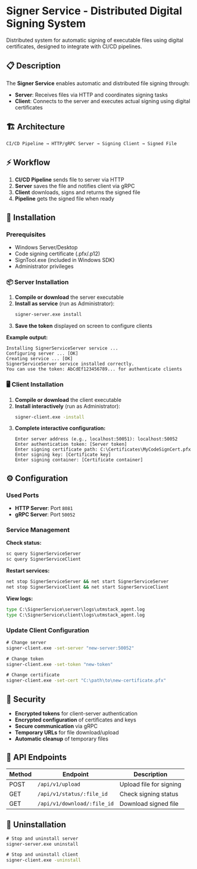 # Signer Service - Distributed Digital Signing System

Distributed system for automatic signing of executable files using digital certificates, designed to integrate with CI/CD pipelines.

## 📋 Description

The **Signer Service** enables automatic and distributed file signing through:
- **Server**: Receives files via HTTP and coordinates signing tasks
- **Client**: Connects to the server and executes actual signing using digital certificates

## 🏗️ Architecture

```
CI/CD Pipeline → HTTP/gRPC Server → Signing Client → Signed File
```

## ⚡ Workflow

1. **CI/CD Pipeline** sends file to server via HTTP
2. **Server** saves the file and notifies client via gRPC
3. **Client** downloads, signs and returns the signed file
4. **Pipeline** gets the signed file when ready

## 🔧 Installation

### Prerequisites

- Windows Server/Desktop
- Code signing certificate (.pfx/.p12)
- SignTool.exe (included in Windows SDK)
- Administrator privileges

### 📦 Server Installation

1. **Compile or download** the server executable
2. **Install as service** (run as Administrator):
    ```cmd
    signer-server.exe install
    ```
3. **Save the token** displayed on screen to configure clients

**Example output:**
```
Installing SignerServiceServer service ...
Configuring server ... [OK]
Creating service ... [OK]
SignerServiceServer service installed correctly. 
You can use the token: AbCdEf123456789... for authenticate clients
```

### 🖥️ Client Installation

1. **Compile or download** the client executable
2. **Install interactively** (run as Administrator):
    ```cmd
    signer-client.exe -install
    ```
3. **Complete interactive configuration:**
    ```
    Enter server address (e.g., localhost:50051): localhost:50052
    Enter authentication token: [Server token]
    Enter signing certificate path: C:\Certificates\MyCodeSignCert.pfx
    Enter signing key: [Certificate key]
    Enter signing container: [Certificate container]
    ```

## ⚙️ Configuration

### Used Ports

- **HTTP Server**: Port `8081`
- **gRPC Server**: Port `50052`

### Service Management

**Check status:**
```cmd
sc query SignerServiceServer
sc query SignerServiceClient
```

**Restart services:**
```cmd
net stop SignerServiceServer && net start SignerServiceServer
net stop SignerServiceClient && net start SignerServiceClient
```

**View logs:**
```cmd
type C:\SignerService\server\logs\utmstack_agent.log
type C:\SignerService\client\logs\utmstack_agent.log
```

### Update Client Configuration

```cmd
# Change server
signer-client.exe -set-server "new-server:50052"

# Change token
signer-client.exe -set-token "new-token"

# Change certificate
signer-client.exe -set-cert "C:\path\to\new-certificate.pfx"
```

## 🔐 Security

- **Encrypted tokens** for client-server authentication
- **Encrypted configuration** of certificates and keys
- **Secure communication** via gRPC
- **Temporary URLs** for file download/upload
- **Automatic cleanup** of temporary files

## 📝 API Endpoints

| Method | Endpoint | Description |
|--------|----------|-------------|
| POST | `/api/v1/upload` | Upload file for signing |
| GET | `/api/v1/status/:file_id` | Check signing status |
| GET | `/api/v1/download/:file_id` | Download signed file |

## 🔄 Uninstallation

```cmd
# Stop and uninstall server
signer-server.exe uninstall

# Stop and uninstall client
signer-client.exe -uninstall
```